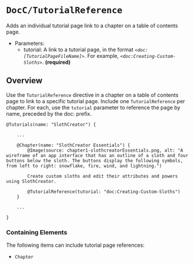 # ``DocC/TutorialReference``

Adds an individual tutorial page link to a chapter on a table of contents page.

- Parameters:
    - tutorial: A link to a tutorial page, in the format *`<doc:[TutorialPageFileName]>`*. For example, *`<doc:Creating-Custom-Sloths>`*.  **(required)**

## Overview

Use the `TutorialReference` directive in a chapter on a table of contents page to link to a specific tutorial page. Include one `TutorialReference` per chapter. For each, use the `tutorial` parameter to reference the page by name, preceded by the doc: prefix.

```
@Tutorials(name: "SlothCreator") {
    
    ...
    
    @Chapter(name: "SlothCreator Essentials") {
        @Image(source: chapter1-slothcreatorEssentials.png, alt: "A wireframe of an app interface that has an outline of a sloth and four buttons below the sloth. The buttons display the following symbols, from left to right: snowflake, fire, wind, and lightning.")
        
        Create custom sloths and edit their attributes and powers using SlothCreator.
        
        @TutorialReference(tutorial: "doc:Creating-Custom-Sloths")
    }

    ...
    
}
````

### Containing Elements

The following items can include tutorial page references:

* ``Chapter``

<!-- Copyright (c) 2021 Apple Inc and the Swift Project authors. All Rights Reserved. -->
